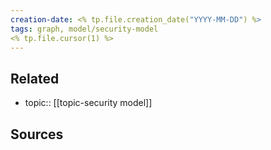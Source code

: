 ```yaml
---
creation-date: <% tp.file.creation_date("YYYY-MM-DD") %>
tags: graph, model/security-model
<% tp.file.cursor(1) %>
---
```


## Related
- topic:: [[topic-security model]]

## Sources
